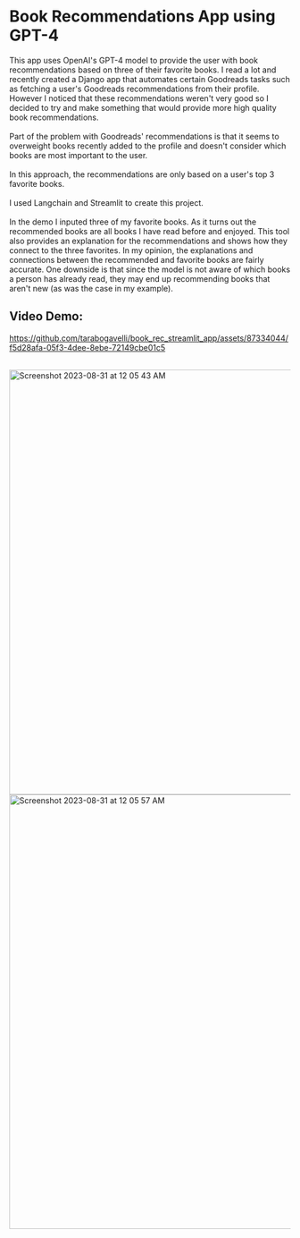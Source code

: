 # Book Recommendations App using GPT-4

This app uses OpenAI's GPT-4 model to provide the user with book recommendations based on three of their favorite books. I read a lot and recently created a Django app that automates certain Goodreads tasks such as fetching a user's Goodreads recommendations from their profile. However I noticed that these recommendations weren't very good so I decided to try and make something that would provide more high quality book recommendations.
</br>
</br>
Part of the problem with Goodreads' recommendations is that it seems to overweight books recently added to the profile and doesn't consider which books are most important to the user.
</br>
</br>
In this approach, the recommendations are only based on a user's top 3 favorite books.
</br>
</br>
I used Langchain and Streamlit to create this project.
</br>
</br>
In the demo I inputed three of my favorite books. As it turns out the recommended books are all books I have read before and enjoyed. This tool also provides an explanation for the recommendations and shows how they connect to the three favorites. In my opinion, the explanations and connections between the recommended and favorite books are fairly accurate. One downside is that since the model is not aware of which books a person has already read, they may end up recommending books that aren't new (as was the case in my example).

## Video Demo:

https://github.com/tarabogavelli/book_rec_streamlit_app/assets/87334044/f5d28afa-05f3-4dee-8ebe-72149cbe01c5

</br>
<img width="760" alt="Screenshot 2023-08-31 at 12 05 43 AM" src="https://github.com/tarabogavelli/book_rec_streamlit_app/assets/87334044/3639d945-ccbd-421a-b7e2-25538c99acb1">
<img width="777" alt="Screenshot 2023-08-31 at 12 05 57 AM" src="https://github.com/tarabogavelli/book_rec_streamlit_app/assets/87334044/8f5ed994-145b-4f4e-a6f4-d7d68f59fb6c">

 

